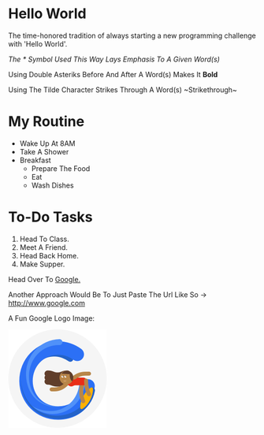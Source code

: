 # Hello World

The time-honored tradition of always starting a new programming challenge with 'Hello World'.

*The * Symbol Used This Way Lays Emphasis To A Given Word(s)*

Using Double Asteriks Before And After A Word(s) Makes It **Bold**

Using The Tilde Character Strikes Through A Word(s) ~Strikethrough~

# My Routine

* Wake Up At 8AM
* Take A Shower
* Breakfast
  * Prepare The Food
  * Eat
  * Wash Dishes
  
# To-Do Tasks

1. Head To Class.
1. Meet A Friend.
1. Head Back Home.
1. Make Supper.

Head Over To [Google.](http://www.google.com "Google")

Another Approach Would Be To Just Paste The Url Like So -> http://www.google.com

A Fun Google Logo Image:

![](google-logo.png)

